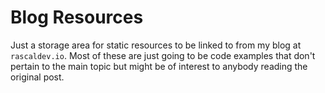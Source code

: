 # Blog Resources

Just a storage area for static resources to be linked to from my blog at `rascaldev.io`. Most of these are just going to be code examples that don't pertain to the main topic but might be of interest to anybody reading the original post.
